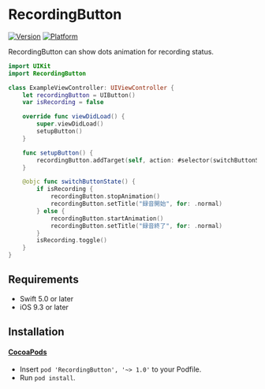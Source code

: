 RecordingButton
======

[![Version](https://img.shields.io/cocoapods/v/RecordingButton.svg?style=flat)](http://cocoadocs.org/docsets/RecordingButton)
[![Platform](https://img.shields.io/cocoapods/p/RecordingButton.svg?style=flat)](http://cocoadocs.org/docsets/RecordingButton)

RecordingButton can show dots animation for recording status.

```swift
import UIKit
import RecordingButton

class ExampleViewController: UIViewController {
    let recordingButton = UIButton()
    var isRecording = false

    override func viewDidLoad() {
        super.viewDidLoad()
        setupButton()
    }

    func setupButton() {
        recordingButton.addTarget(self, action: #selector(switchButtonState), for: .touchUpInside)
    }

    @objc func switchButtonState() {
        if isRecording {
            recordingButton.stopAnimation()
            recordingButton.setTitle("録音開始", for: .normal)
        } else {
            recordingButton.startAnimation()
            recordingButton.setTitle("録音終了", for: .normal)
        }
        isRecording.toggle()
    }
}
```

## Requirements

- Swift 5.0 or later
- iOS 9.3 or later

## Installation

#### [CocoaPods](https://github.com/cocoapods/cocoapods)

- Insert `pod 'RecordingButton', '~> 1.0'` to your Podfile.
- Run `pod install`.
